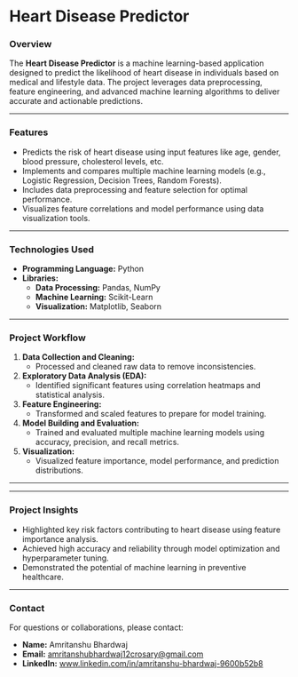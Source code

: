 # Heart Disease Predictor  

### Overview  
The **Heart Disease Predictor** is a machine learning-based application designed to predict the likelihood of heart disease in individuals based on medical and lifestyle data. The project leverages data preprocessing, feature engineering, and advanced machine learning algorithms to deliver accurate and actionable predictions.

---

### Features  
- Predicts the risk of heart disease using input features like age, gender, blood pressure, cholesterol levels, etc.  
- Implements and compares multiple machine learning models (e.g., Logistic Regression, Decision Trees, Random Forests).  
- Includes data preprocessing and feature selection for optimal performance.  
- Visualizes feature correlations and model performance using data visualization tools.  

---

### Technologies Used  
- **Programming Language:** Python  
- **Libraries:**  
  - **Data Processing:** Pandas, NumPy  
  - **Machine Learning:** Scikit-Learn  
  - **Visualization:** Matplotlib, Seaborn  

---

### Project Workflow  
1. **Data Collection and Cleaning:**  
   - Processed and cleaned raw data to remove inconsistencies.  
2. **Exploratory Data Analysis (EDA):**  
   - Identified significant features using correlation heatmaps and statistical analysis.  
3. **Feature Engineering:**  
   - Transformed and scaled features to prepare for model training.  
4. **Model Building and Evaluation:**  
   - Trained and evaluated multiple machine learning models using accuracy, precision, and recall metrics.  
5. **Visualization:**  
   - Visualized feature importance, model performance, and prediction distributions.  

---
---

### Project Insights  
- Highlighted key risk factors contributing to heart disease using feature importance analysis.  
- Achieved high accuracy and reliability through model optimization and hyperparameter tuning.  
- Demonstrated the potential of machine learning in preventive healthcare.  

---

### Contact  
For questions or collaborations, please contact:  
- **Name:** Amritanshu Bhardwaj  
- **Email:** amritanshubhardwaj12crosary@gmail.com  
- **LinkedIn:** www.linkedin.com/in/amritanshu-bhardwaj-9600b52b8

 
  
